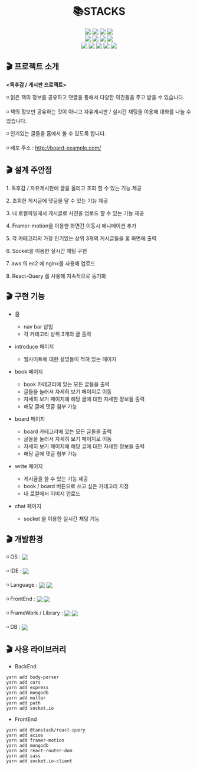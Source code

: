 <div align=center><h1>📚STACKS</h1></div>

<div align=center>
  <img src="https://img.shields.io/badge/javascript-F7DF1E?style=for-the-badge&logo=javascript&logoColor=black">
  <img src="https://img.shields.io/badge/typescript-3178C6?style=for-the-badge&logo=typescript&logoColor=white">
  <img src="https://img.shields.io/badge/node.js-339933?style=for-the-badge&logo=node.js&logoColor=white">
  <img src="https://img.shields.io/badge/react-61DAFB?style=for-the-badge&logo=react&logoColor=white">
</br>
  <img src="https://img.shields.io/badge/html5-E34F26?style=for-the-badge&logo=html5&logoColor=white">
  <img src="https://img.shields.io/badge/css3-1572B6?style=for-the-badge&logo=css3&logoColor=white">
  <img src="https://img.shields.io/badge/sass-CC6699?style=for-the-badge&logo=sass&logoColor=white">
  <img src="https://img.shields.io/badge/scss-CC6699?style=for-the-badge&logo=sass&logoColor=white">
</br>
  <img src="https://img.shields.io/badge/mongodb-47A248?style=for-the-badge&logo=sass&logoColor=white">
  <img src="https://img.shields.io/badge/git-F05032?style=for-the-badge&logo=git&logoColor=white">
  <img src="https://img.shields.io/badge/github-181717?style=for-the-badge&logo=github&logoColor=white">
  <img src="https://img.shields.io/badge/aws-EB9A1E?style=for-the-badge&logo=amazon-aws&logoColor=white">
  <img src="https://img.shields.io/badge/socket.io-010101?style=for-the-badge&logo=socket.io&logoColor=white">
</div>

<h2>🎬 프로젝트 소개</h2>

**<독후감 / 게시판 프로젝트>**

◽ 읽은 책의 정보를 공유하고 댓글을 통해서 다양한 의견들을 주고 받을 수 있습니다.

◽ 책의 정보만 공유하는 것이 아니고 자유게시판 / 실시간 채팅을 이용해 대화를 나눌 수 있습니다.

◽ 인기있는 글들을 홈에서 볼 수 있도록 합니다.

◽ 배포 주소 : http://board-example.com/

<h2>🎬 설계 주안점</h2>

<p>1. 독후감 / 자유게시판에 글을 올리고 조회 할 수 있는 기능 제공</p>
<p>2. 조회한 게시글에 댓글을 달 수 있는 기능 제공</p>
<p>3. 내 로컬파일에서 게시글로 사진을 업로드 할 수 있는 기능 제공</p>
<p>4. Framer-motion을 이용한 화면간 이동시 애니메이션 추가</p>
<p>5. 각 카테고리의 가장 인기있는 상위 3개의 게시글들을 홈 화면에 출력</p>
<p>6. Socket을 이용한 실시간 채팅 구현</p>
<p>7. aws 의 ec2 에 nginx를 사용해 업로드</p>
<p>8. React-Query 를 사용해 지속적으로 동기화</p>

<h2>🎬 구현 기능</h2>

- 홈
   
   - nav bar 삽입
   - 각 카테고리 상위 3개의 글 출력

- introduce 페이지
  
  - 웹사이트에 대한 설명들이 적혀 있는 페이지
   
- book 페이지

  - book 카테고리에 있는 모든 글들을 출력
  - 글들을 눌러서 자세히 보기 페이지로 이동
  - 자세히 보기 페이지에 해당 글에 대한 자세한 정보들 출력
  - 해당 글에 댓글 첨부 가능
  
- board 페이지

  - board 카테고리에 있는 모든 글들을 출력
  - 글들을 눌러서 자세히 보기 페이지로 이동
  - 자세히 보기 페이지에 해당 글에 대한 자세한 정보들 출력
  - 해당 글에 댓글 첨부 가능
    
- write 페이지

  - 게시글을 쓸 수 있는 기능 제공
  - book / board 버튼으로 쓰고 싶은 카테고리 지정
  - 내 로컬에서 이미지 업로드
    
- chat 페이지

  - socket 을 이용한 실시간 채팅 기능
    
<h2>🎬 개발환경</h2>

◽ OS : <img src="https://img.shields.io/badge/windows 10-0078D6?style=for-the-badge&logo=windows10&logoColor=white" align=center>

◽ IDE : <img src="https://img.shields.io/badge/vs code-007ACC?style=for-the-badge&logo=visualstudiocode&logoColor=white" align=center>

◽ Language : <img src="https://img.shields.io/badge/javascript-F7DF1E?style=for-the-badge&logo=javascript&logoColor=black" align=center> <img src="https://img.shields.io/badge/typescript-3178C6?style=for-the-badge&logo=typescript&logoColor=white" align=center>

◽ FrontEnd : <img src="https://img.shields.io/badge/html5-E34F26?style=for-the-badge&logo=html5&logoColor=white" align=center> <img src="https://img.shields.io/badge/css3-1572B6?style=for-the-badge&logo=css3&logoColor=white" align=center>

◽ FrameWork / Library : <img src="https://img.shields.io/badge/node.js-339933?style=for-the-badge&logo=node.js&logoColor=white" align=center> <img src="https://img.shields.io/badge/react-61DAFB?style=for-the-badge&logo=react&logoColor=white" align=center>

◽ DB : <img src="https://img.shields.io/badge/mongodb-47A248?style=for-the-badge&logo=sass&logoColor=white" align=center>

<h2>🎬 사용 라이브러리</h2>

- BackEnd
```
yarn add body-parser
yarn add cors
yarn add express
yarn add mongodb
yarn add multer
yarn add path
yarn add socket.io
```

- FrontEnd
```
yarn add @tanstack/react-query
yarn add axios
yarn add framer-motion
yarn add mongodb
yarn add react-router-dom
yarn add sass
yarn add socket.io-client
```
